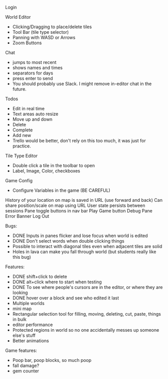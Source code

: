 Login

World Editor
- Clicking/Dragging to place/delete tiles
- Tool Bar (tile type selector)
- Panning with WASD or Arrows
- Zoom Buttons

Chat
- jumps to most recent
- shows names and times
- separators for days
- press enter to send
- You should probably use Slack. I might remove in-editor chat in the future.

Todos
- Edit in real time
- Text areas auto resize
- Move up and down
- Delete
- Complete
- Add new
- Trello would be better, don't rely on this too much, it was just for practice.

Tile Type Editor
- Double click a tile in the toolbar to open
- Label, Image, Color, checkboxes

Game Config
- Configure Variables in the game (BE CAREFUL)

History of your location on map is saved in URL (use forward and back)
Can share position/scale on map using URL
User state persists between sessions
Pane toggle buttons in nav bar
Play Game button
Debug Pane
Error Banner
Log Out

Bugs: 
- DONE Inputs in panes flicker and lose focus when world is edited
- DONE Don't select words when double clicking things
- Possible to interact with diagonal tiles even when adjacent tiles are solid
- Holes in lava can make you fall through world (but students really like this bug)

Features:
- DONE shift+click to delete
- DONE alt+click where to start when testing
- DONE To see where people's cursors are in the editor, or where they are looking
- DONE hover over a block and see who edited it last
- Multiple worlds
- mini map
- Rectangular selection tool for filling, moving, deleting, cut, paste, things in bulk
- editor performance
- Protected regions in world so no one accidentally messes up someone else's stuff
- Better animations

Game features:
- Poop bar, poop blocks, so much poop
- fall damage?
- gem counter
